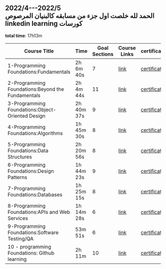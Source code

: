 2022/4---2022/5  
الحمد لله خلصت اول جزء من مسابقه كالبنيان المرصوص  
linkedin learning كورسات  
---------------------------------  
**total time**: 17h13m

|Course Title                                     |Time      |Goal Sections|Course Links|certificate|
|-------------------------------------------------|----------|-------------|------------|-----------|
|1-Programming Foundations:Fundamentals           |2h 6m 40s |7            |[link](https://www.linkedin.com/learning/programming-foundations-fundamentals-3/?resume=false)        |[certificate](https://www.linkedin.com/learning/certificates/69b86390413d6af62d1f6fe16bbeae596cf20d639cde4585555bab140deba92a?lipi=urn%3Ali%3Apage%3Ad_flagship3_profile_view_base_certifications_details%3BogTfsnMRTNy%2BRWDUJMpzyg%3D%3D)             |
|2-Programming Foundations:Beyond the Fundamentals|2h 4m 44s |11           |[link](https://www.linkedin.com/learning/programming-foundations-beyond-the-fundamentals/?resume=false)        | [certificate](https://www.linkedin.com/learning/certificates/968eb6251a03ff77d75c2a2613329e2070596e27c11b15894780eb27ab9f4cc4?lipi=urn%3Ali%3Apage%3Ad_flagship3_profile_view_base_certifications_details%3BogTfsnMRTNy%2BRWDUJMpzyg%3D%3D)           |
|3-Programming Foundations:Object-Oriented Design |2h 40m 37s|9            |[link](https://www.linkedin.com/learning/programming-foundations-object-oriented-design-3/?resume=false)        | [certificate](https://www.linkedin.com/learning/certificates/d30ece62d4387167f826eb334b27516b5651539a47ea854ed61fbc164f891282?lipi=urn%3Ali%3Apage%3Ad_flagship3_profile_view_base_certifications_details%3BogTfsnMRTNy%2BRWDUJMpzyg%3D%3D)           |
|4-Programming Foundations:Algorithms             |1h 45m 30s|8            |[link](https://www.linkedin.com/learning/programming-foundations-algorithms?resume=false)        | [certificate](https://www.linkedin.com/learning/certificates/4dabcc3b4197ef1fed45fefa2de27e9cc80bd2c68d808ac34f987344e1b3f9df?lipi=urn%3Ali%3Apage%3Ad_flagship3_profile_view_base_certifications_details%3BogTfsnMRTNy%2BRWDUJMpzyg%3D%3D)           |
|5-Programming Foundations:Data Structures        |2h 20m 56s|8            |[link](https://www.linkedin.com/learning/programming-foundations-data-structures-2?resume=false)        |   [certificate](https://www.linkedin.com/learning/certificates/35111e5d9493f21d7129cfae64a609a59f6610321bcbdf9101437ae0621d023d?lipi=urn%3Ali%3Apage%3Ad_flagship3_profile_view_base_certifications_details%3BogTfsnMRTNy%2BRWDUJMpzyg%3D%3D)          |
|6-Programming Foundations:Design Patterns        |1h 44m 23s|9            |[link](https://www.linkedin.com/learning/programming-foundations-design-patterns-2?resume=false)        |[certificate](https://www.linkedin.com/learning/certificates/74cabd038aba94365883e18d7eba11bb3f449e8c547c594b83695e72a543c32b?lipi=urn%3Ali%3Apage%3Ad_flagship3_profile_view_base_certifications_details%3BogTfsnMRTNy%2BRWDUJMpzyg%3D%3D)           |
|7-Programming Foundations:Databases              |1h 25m 15s|8            |[link](https://www.linkedin.com/learning/programming-foundations-databases-2/?resume=false)        | [certificate](https://www.linkedin.com/learning/certificates/b80665ba4eb7dd10ea512a47359795da6f49005a4d270e21586af4710e2f655a?lipi=urn%3Ali%3Apage%3Ad_flagship3_profile_view_base_certifications_details%3BogTfsnMRTNy%2BRWDUJMpzyg%3D%3D)           |
|8-Programming Foundations:APIs and Web Services  |1h 14m 28s|6            |[link](https://www.linkedin.com/learning/programming-foundations-apis-and-web-services?resume=false)        |[certificate](https://www.linkedin.com/learning/certificates/c463750e8c23afde09450fdd36f75289246045ca51ceeecff20593f438e00e2d?lipi=urn%3Ali%3Apage%3Ad_flagship3_profile_view_base_certifications_details%3BogTfsnMRTNy%2BRWDUJMpzyg%3D%3D)           |
|9-Programming Foundations:Software Testing/QA    |53m 51s   |6            |[link](https://www.linkedin.com/learning/programming-foundations-software-testing-qa?resume=false)        | [certificate](https://www.linkedin.com/learning/certificates/ecf3d9fcd0464ecd239b3f1aecc261d579dccd32a888b147bedac61f5374930d?lipi=urn%3Ali%3Apage%3Ad_flagship3_profile_view_base_certifications_details%3BogTfsnMRTNy%2BRWDUJMpzyg%3D%3D)           |
|10 - programming Foundations: Github learning                             |2h 11m    |10           |[link](https://www.linkedin.com/learning/learning-github)        |[certificate](https://www.linkedin.com/learning/certificates/c6f31bfe7c7ba8e34f492a28166da9fad99bdbe4adba0f5b574ccb8c43f1b61f?lipi=urn%3Ali%3Apage%3Ad_flagship3_profile_view_base_certifications_details%3BogTfsnMRTNy%2BRWDUJMpzyg%3D%3D)           |
